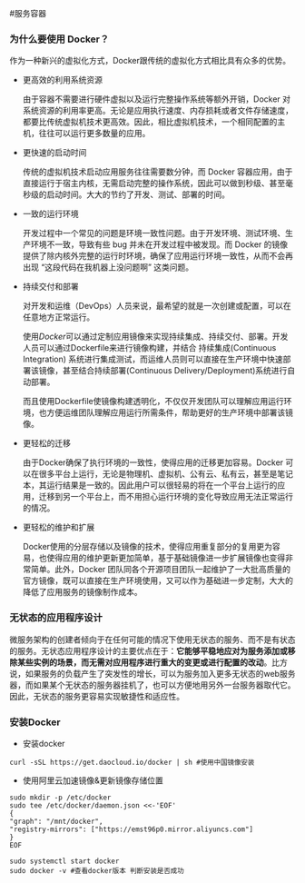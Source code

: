 #服务容器

### 为什么要使用 Docker？

作为一种新兴的虚拟化方式，Docker跟传统的虚拟化方式相比具有众多的优势。

- 更高效的利用系统资源

    由于容器不需要进行硬件虚拟以及运行完整操作系统等额外开销，Docker 对系统资源的利用率更高。无论是应用执行速度、内存损耗或者文件存储速度，都要比传统虚拟机技术更高效。因此，相比虚拟机技术，一个相同配置的主机，往往可以运行更多数量的应用。

- 更快速的启动时间

    传统的虚拟机技术启动应用服务往往需要数分钟，而 Docker 容器应用，由于直接运行于宿主内核，无需启动完整的操作系统，因此可以做到秒级、甚至毫秒级的启动时间。大大的节约了开发、测试、部署的时间。

- 一致的运行环境

    开发过程中一个常见的问题是环境一致性问题。由于开发环境、测试环境、生产环境不一致，导致有些 bug 并未在开发过程中被发现。而 Docker 的镜像提供了除内核外完整的运行时环境，确保了应用运行环境一致性，从而不会再出现 “这段代码在我机器上没问题啊” 这类问题。

- 持续交付和部署

    对开发和运维（DevOps）人员来说，最希望的就是一次创建或配置，可以在任意地方正常运行。

    使用*Docker*可以通过定制应用镜像来实现持续集成、持续交付、部署。开发人员可以通过Dockerfile来进行镜像构建，并结合 持续集成(Continuous Integration) 系统进行集成测试，而运维人员则可以直接在生产环境中快速部署该镜像，甚至结合持续部署(Continuous Delivery/Deployment)系统进行自动部署。

    而且使用Dockerfile使镜像构建透明化，不仅仅开发团队可以理解应用运行环境，也方便运维团队理解应用运行所需条件，帮助更好的生产环境中部署该镜像。

- 更轻松的迁移

    由于Docker确保了执行环境的一致性，使得应用的迁移更加容易。Docker 可以在很多平台上运行，无论是物理机、虚拟机、公有云、私有云，甚至是笔记本，其运行结果是一致的。因此用户可以很轻易的将在一个平台上运行的应用，迁移到另一个平台上，而不用担心运行环境的变化导致应用无法正常运行的情况。

- 更轻松的维护和扩展

    Docker使用的分层存储以及镜像的技术，使得应用重复部分的复用更为容易，也使得应用的维护更新更加简单，基于基础镜像进一步扩展镜像也变得非常简单。此外，Docker 团队同各个开源项目团队一起维护了一大批高质量的官方镜像，既可以直接在生产环境使用，又可以作为基础进一步定制，大大的降低了应用服务的镜像制作成本。

### 无状态的应用程序设计
微服务架构的创建者倾向于在任何可能的情况下使用无状态的服务、而不是有状态的服务。无状态应用程序设计的主要优点在于：**它能够平稳地应对为服务添加或移除某些实例的场景，而无需对应用程序进行重大的变更或进行配置的改动**。比方说，如果服务的负载产生了突发性的增长，可以为服务加入更多无状态的web服务器，而如果某个无状态的服务器挂机了，也可以方便地用另外一台服务器取代它。因此，无状态的服务更容易实现敏捷性和适应性。

### 安装Docker

- 安装docker

```shell
curl -sSL https://get.daocloud.io/docker | sh #使用中国镜像安装
```

- 使用阿里云加速镜像&更新镜像存储位置   

```shell
sudo mkdir -p /etc/docker
sudo tee /etc/docker/daemon.json <<-'EOF'
{
"graph": "/mnt/docker",
"registry-mirrors": ["https://emst96p0.mirror.aliyuncs.com"]
}
EOF

sudo systemctl start docker
sudo docker -v #查看docker版本 判断安装是否成功
```